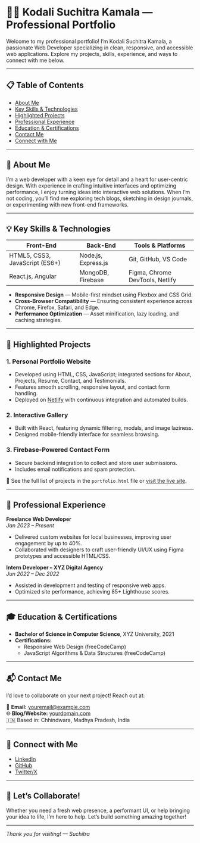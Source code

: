 # 🧑‍💻 Kodali Suchitra Kamala — Professional Portfolio

Welcome to my professional portfolio! I’m Kodali Suchitra Kamala, a passionate Web Developer specializing in clean, responsive, and accessible web applications. Explore my projects, skills, experience, and ways to connect with me below.

---

## 📋 Table of Contents

- [About Me](#about-me)  
- [Key Skills & Technologies](#key-skills--technologies)  
- [Highlighted Projects](#highlighted-projects)  
- [Professional Experience](#professional-experience)  
- [Education & Certifications](#education--certifications)  
- [Contact Me](#contact-me)  
- [Connect with Me](#connect-with-me)

---

## 🧭 About Me

I’m a web developer with a keen eye for detail and a heart for user-centric design. With experience in crafting intuitive interfaces and optimizing performance, I enjoy turning ideas into interactive web solutions. When I’m not coding, you’ll find me exploring tech blogs, sketching in design journals, or experimenting with new front-end frameworks.

---

## 💡 Key Skills & Technologies

| Front-End           | Back-End            | Tools & Platforms                |
|---------------------|---------------------|----------------------------------|
| HTML5, CSS3, JavaScript (ES6+) | Node.js, Express.js       | Git, GitHub, VS Code             |
| React.js, Angular   | MongoDB, Firebase   | Figma, Chrome DevTools, Netlify |

- **Responsive Design** — Mobile-first mindset using Flexbox and CSS Grid.  
- **Cross-Browser Compatibility** — Ensuring consistent experience across Chrome, Firefox, Safari, and Edge.  
- **Performance Optimization** — Asset minification, lazy loading, and caching strategies.

---

## 🚀 Highlighted Projects

### 1. **Personal Portfolio Website**
- Developed using HTML, CSS, JavaScript; integrated sections for About, Projects, Resume, Contact, and Testimonials.
- Features smooth scrolling, responsive layout, and contact form handling.
- Deployed on [Netlify](#) with continuous integration and automated builds.

### 2. **Interactive Gallery**
- Built with React, featuring dynamic filtering, modals, and image laziness.
- Designed mobile-friendly interface for seamless browsing.

### 3. **Firebase-Powered Contact Form**
- Secure backend integration to collect and store user submissions.
- Includes email notifications and spam protection.

🔗 See the full list of projects in the `portfolio.html` file or [visit the live site](#).

---

## 💼 Professional Experience

**Freelance Web Developer**  
*Jan 2023 – Present*  
- Delivered custom websites for local businesses, improving user engagement by up to 40%.  
- Collaborated with designers to craft user-friendly UI/UX using Figma prototypes and accessible HTML/CSS.

**Intern Developer – XYZ Digital Agency**  
*Jun 2022 – Dec 2022*  
- Assisted in development and testing of responsive web apps.  
- Optimized site performance, achieving 85+ Lighthouse scores.

---

## 🎓 Education & Certifications

- **Bachelor of Science in Computer Science**, XYZ University, 2021  
- **Certifications:**  
  - Responsive Web Design (freeCodeCamp)  
  - JavaScript Algorithms & Data Structures (freeCodeCamp)

---

## 📬 Contact Me

I’d love to collaborate on your next project! Reach out at:

📧 **Email:** youremail@example.com  
🌐 **Blog/Website:** [yourdomain.com](https://yourdomain.com)  
🇮🇳 Based in: Chhindwara, Madhya Pradesh, India

---

## 🔗 Connect with Me

- [LinkedIn](https://www.linkedin.com/in/yourprofile)  
- [GitHub](https://github.com/KodaliSuchitraKamala)  
- [Twitter/X](https://twitter.com/yourhandle)

---

## 🤝 Let’s Collaborate!

Whether you need a fresh web presence, a performant UI, or help bringing your idea to life, I’m here to help. Let’s build something amazing together!

---

*Thank you for visiting! — Suchitra*
